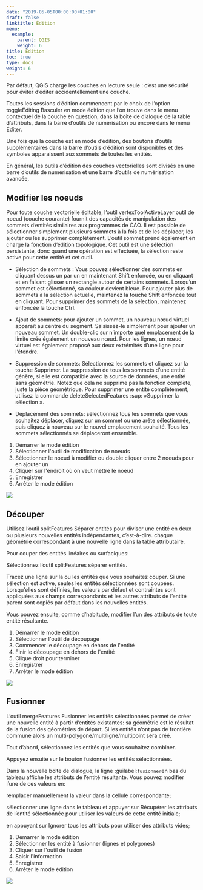 ```yaml
---
date: "2019-05-05T00:00:00+01:00"
draft: false
linktitle: Édition
menu:
  example:
    parent: QGIS
    weight: 6
title: Édition
toc: true
type: docs
weight: 6
---
```


Par défaut, QGIS charge les couches en lecture seule : c’est une sécurité pour éviter d’éditer accidentellement une couche. 

Toutes les sessions d’édition commencent par le choix de l’option toggleEditing Basculer en mode édition que l’on trouve dans le menu contextuel de la couche en question, dans la boîte de dialogue de la table d’attributs, dans la barre d’outils de numérisation ou encore dans le menu Éditer.


Une fois que la couche est en mode d’édition, des boutons d’outils supplémentaires dans la barre d’outils d’édition sont disponibles et des symboles apparaissent aux sommets de toutes les entités.

En général, les outils d’édition des couches vectorielles sont divisés en une barre d’outils de numérisation et une barre d’outils de numérisation avancée,

## Modifier les noeuds

Pour toute couche vectorielle éditable, l’outil vertexToolActiveLayer outil de noeud (couche courante) fournit des capacités de manipulation des sommets d’entités similaires aux programmes de CAO. Il est possible de sélectionner simplement plusieurs sommets à la fois et de les déplacer, les ajouter ou les supprimer complètement. L’outil sommet prend également en charge la fonction d’édition topologique. Cet outil est une sélection persistante, donc quand une opération est effectuée, la sélection reste active pour cette entité et cet outil.

* Sélection de sommets : Vous pouvez sélectionner des sommets en cliquant dessus un par un en maintenant Shift enfoncée, ou en cliquant et en faisant glisser un rectangle autour de certains sommets. Lorsqu’un sommet est sélectionné, sa couleur devient bleue. Pour ajouter plus de sommets à la sélection actuelle, maintenez la touche Shift enfoncée tout en cliquant. Pour supprimer des sommets de la sélection, maintenez enfoncée la touche Ctrl.


* Ajout de sommets: pour ajouter un sommet, un nouveau nœud virtuel apparaît au centre du segment. Saisissez-le simplement pour ajouter un nouveau sommet. Un double-clic sur n’importe quel emplacement de la limite crée également un nouveau nœud. Pour les lignes, un nœud virtuel est également proposé aux deux extrémités d’une ligne pour l’étendre.



* Suppression de sommets: Sélectionnez les sommets et cliquez sur la touche Supprimer. La suppression de tous les sommets d’une entité génère, si elle est compatible avec la source de données, une entité sans géométrie. Notez que cela ne supprime pas la fonction complète, juste la pièce géométrique. Pour supprimer une entité complètement, utilisez la commande deleteSelectedFeatures :sup: »Supprimer la sélection ».

* Déplacement des sommets: sélectionnez tous les sommets que vous souhaitez déplacer, cliquez sur un sommet ou une arête sélectionnée, puis cliquez à nouveau sur le nouvel emplacement souhaité. Tous les sommets sélectionnés se déplaceront ensemble. 

1. Démarrer le mode édition
1. Sélectionner l'outil de modification de noeuds
1. Sélectionner le noeud à modifier ou double cliquer entre 2 noeuds pour en ajouter un
1. Cliquer sur l'endroit où on veut mettre le noeud
1. Enregistrer
1. Arrêter le mode édition


![](/img/gif/mod_noeuds.gif)


## Découper

Utilisez l’outil splitFeatures Séparer entités pour diviser une entité en deux ou plusieurs nouvelles entités indépendantes, c’est-à-dire. chaque géométrie correspondant à une nouvelle ligne dans la table attributaire.

Pour couper des entités linéaires ou surfaciques:

Sélectionnez l’outil splitFeatures séparer entités.

Tracez une ligne sur la ou les entités que vous souhaitez couper. Si une sélection est active, seules les entités sélectionnées sont coupées. Lorsqu’elles sont définies, les valeurs par défaut et contraintes sont appliquées aux champs correspondants et les autres attributs de l’entité parent sont copiés par défaut dans les nouvelles entités.

Vous pouvez ensuite, comme d’habitude, modifier l’un des attributs de toute entité résultante.

1. Démarrer le mode édition
1. Sélectionner l'outil de découpage
1. Commencer le découpage en dehors de l'entité
1. Finir le découpage en dehors de l'entité
1. Clique droit pour terminer
1. Enregistrer
1. Arrêter le mode édition


![](/img/gif/couper.gif)

## Fusionner

L’outil mergeFeatures Fusionner les entités sélectionnées permet de créer une nouvelle entité à partir d’entités existantes: sa géométrie est le résultat de la fusion des géométries de départ. Si les entités n’ont pas de frontière commune alors un multi-polygone/multiligne/multipoint sera créé.

Tout d’abord, sélectionnez les entités que vous souhaitez combiner.

Appuyez ensuite sur le bouton fusionner les entités sélectionnées.

Dans la nouvelle boîte de dialogue, la ligne :guilabel:`fusionner`en bas du tableau affiche les attributs de l’entité résultante. Vous pouvez modifier l’une de ces valeurs en:

remplacer manuellement la valeur dans la cellule correspondante;

sélectionner une ligne dans le tableau et appuyer sur Récupérer les attributs de l’entité sélectionnée pour utiliser les valeurs de cette entité initiale;

en appuyant sur Ignorer tous les attributs pour utiliser des attributs vides;


1. Démarrer le mode édition
1. Sélectionner les entité à fusionner (lignes et polygones)
1. Cliquer sur l'outil de fusion
1. Saisir l'information
1. Enregistrer
1. Arrêter le mode édition



![](/img/gif/fusion.gif)

